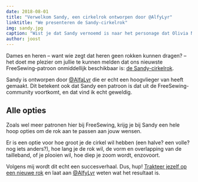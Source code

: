 ```yaml
---
date: 2018-08-01
title: "Verwelkom Sandy, een cirkelrok ontworpen door @AlfyLyr"
linktitle: "We presenteren de Sandy-cirkelrok"
img: sandy.jpg
caption: "Wist je dat Sandy vernoemd is naar het personage dat Olivia Newton-John speelt in de film Grease?"
author: joost
---
```


Dames en heren – want wie zegt dat heren geen rokken kunnen dragen? – het doet me plezier om jullie te kunnen melden dat ons nieuwste FreeSewing-patroon onmiddellijk beschikbaar is: [de Sandy-cirkelrok](/patterns/sandy).

Sandy is ontworpen door [@AlfaLyr](/users/alfalyr) die er echt een hoogvlieger van heeft gemaakt. Dit betekent ook dat Sandy een patroon is dat uit de FreeSewing-community voortkomt, en dat vind ik echt geweldig.

## Alle opties

Zoals wel meer patronen hier bij FreeSewing, krijg je bij Sandy een hele hoop opties om de rok aan te passen aan jouw wensen.

Er is een optie voor hoe groot je de cirkel wil hebben (een halve? een volle? nog iets anders?), hoe lang je de rok wil, de vorm en overlapping van de tailleband, of je plooien wil, hoe diep je zoom wordt, enzovoort.

Volgens mij wordt dit echt een succesverhaal. Dus, hup! [Trakteer jezelf op een nieuwe rok](/draft/sandy) en laat aan [@AlfyLyr](/users/alfalyr) weten wat het resultaat is.
